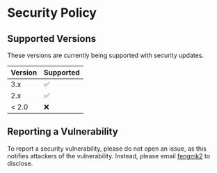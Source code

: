 # Security Policy

## Supported Versions

These versions are currently being supported with security updates.

| Version | Supported          |
| ------- | ------------------ |
| 3.x     | :white_check_mark: |
| 2.x     | :white_check_mark: |
| < 2.0   | :x:                |

## Reporting a Vulnerability

To report a security vulnerability, please do not open an issue, as this notifies attackers of the vulnerability.
Instead, please email [fengmk2](mailto:fengmk2+eggjs-security@gmail.com) to disclose.
